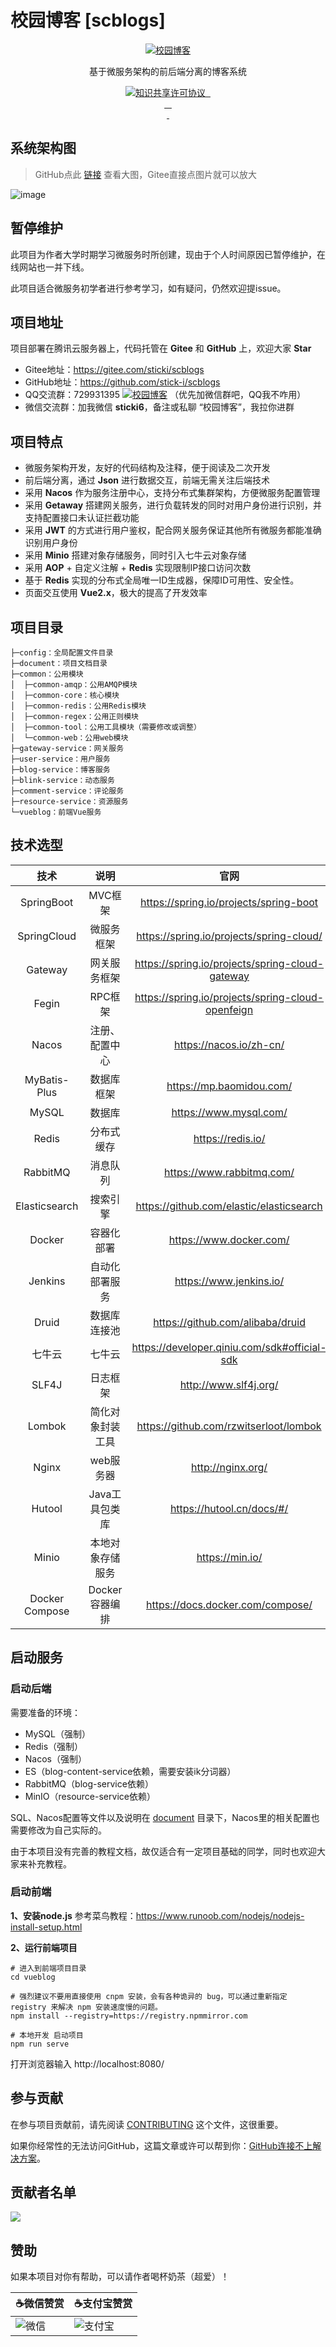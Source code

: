 # 校园博客 [scblogs]

<p align=center>
  <a href="http://www.scblogs.cn">
    <img src="./document/image/scblogs-logo.png" alt="校园博客">
  </a>
</p>

<p  align=center>
   基于微服务架构的前后端分离的博客系统
</p>
<p align="center">
<a target="_blank" href="https://github.com/stick-i/scblogs">
  <img src="https://img.shields.io/badge/license-CC%20BY--NC--ND%204.0-lightgrey" alt="知识共享许可协议"/>
  <img src="https://img.shields.io/github/stars/stick-i/scblogs" alt=""/>
  <img src="https://img.shields.io/github/forks/stick-i/scblogs" alt=""/>
<br>
  <img src="https://img.shields.io/badge/JDK17-blue" alt=""/>
  <img src="https://img.shields.io/badge/SpringBoot-3.2.1-green" alt=""/>
  <img src="https://img.shields.io/badge/SpringCloud-2023.0.0-green" alt=""/>
  <img src="https://img.shields.io/badge/SpringCloudAlibaba-2022.0.0.0-green" alt=""/><br>
  <img src="https://img.shields.io/badge/Vue-2.6.14-green" alt=""/>
  <img src="https://img.shields.io/badge/ElementUI-2.15.6-green" alt=""/>
</a></p>

## 系统架构图

> GitHub点此 [链接](https://raw.githubusercontent.com/stick-i/scblogs/main/document/image/scblogs-framework.png) 查看大图，Gitee直接点图片就可以放大

![image](./document/image/scblogs-framework.png)

## 暂停维护

此项目为作者大学时期学习微服务时所创建，现由于个人时间原因已暂停维护，在线网站也一并下线。

此项目适合微服务初学者进行参考学习，如有疑问，仍然欢迎提issue。

## 项目地址

项目部署在腾讯云服务器上，代码托管在 **Gitee** 和 **GitHub** 上，欢迎大家 **Star**

- Gitee地址：https://gitee.com/sticki/scblogs
- GitHub地址：https://github.com/stick-i/scblogs
- QQ交流群：729931395 <a target="_blank" href="https://qm.qq.com/cgi-bin/qm/qr?k=KwCs7qjv8N65wHys9A1nT8yZwfQF4oHh&jump_from=webapi&authKey=pk46Kps4/87pOQAWXQ+QcdHs31ZrGn+3/E/wBcxPEJrT/EkON/P6knYvUUDIexue"><img border="0" src="https://pub.idqqimg.com/wpa/images/group.png" alt="校园博客" title="校园博客"></a> （优先加微信群吧，QQ我不咋用）
- 微信交流群：加我微信 **sticki6**，备注或私聊 “校园博客”，我拉你进群

## 项目特点

- 微服务架构开发，友好的代码结构及注释，便于阅读及二次开发
- 前后端分离，通过 **Json** 进行数据交互，前端无需关注后端技术
- 采用 **Nacos** 作为服务注册中心，支持分布式集群架构，方便微服务配置管理
- 采用 **Getaway** 搭建网关服务，进行负载转发的同时对用户身份进行识别，并支持配置接口未认证拦截功能
- 采用 **JWT** 的方式进行用户鉴权，配合网关服务保证其他所有微服务都能准确识别用户身份
- 采用 **Minio** 搭建对象存储服务，同时引入七牛云对象存储
- 采用 **AOP** + 自定义注解 + **Redis** 实现限制IP接口访问次数
- 基于 **Redis** 实现的分布式全局唯一ID生成器，保障ID可用性、安全性。
- 页面交互使用 **Vue2.x**，极大的提高了开发效率

## 项目目录

```
├─config：全局配置文件目录
├─document：项目文档目录
├─common：公用模块
│  ├─common-amqp：公用AMQP模块
│  ├─common-core：核心模块
│  ├─common-redis：公用Redis模块
│  ├─common-regex：公用正则模块
│  ├─common-tool：公用工具模块（需要修改或调整）
│  └─common-web：公用web模块
├─gateway-service：网关服务
├─user-service：用户服务
├─blog-service：博客服务
├─blink-service：动态服务
├─comment-service：评论服务
├─resource-service：资源服务
└─vueblog：前端Vue服务
```

## 技术选型

|      技术      |       说明       |                        官网                         |
| :------------: | :--------------: |:-------------------------------------------------:|
|   SpringBoot   |     MVC框架      |      https://spring.io/projects/spring-boot       |
|  SpringCloud   |    微服务框架    |     https://spring.io/projects/spring-cloud/      |
|    Gateway     |   网关服务框架   |  https://spring.io/projects/spring-cloud-gateway  |
|     Fegin      |     RPC框架      | https://spring.io/projects/spring-cloud-openfeign |
|     Nacos      |  注册、配置中心  |              https://nacos.io/zh-cn/              |
|  MyBatis-Plus  |    数据库框架    |             https://mp.baomidou.com/              |
|     MySQL      |      数据库      |              https://www.mysql.com/               |
|     Redis      |    分布式缓存    |                 https://redis.io/                 |
|    RabbitMQ    |     消息队列     |             https://www.rabbitmq.com/             |
| Elasticsearch  |     搜索引擎     |     https://github.com/elastic/elasticsearch      |
|     Docker     |    容器化部署    |              https://www.docker.com/              |
|    Jenkins     |  自动化部署服务  |              https://www.jenkins.io/              |
|     Druid      |   数据库连接池   |         https://github.com/alibaba/druid          |
|     七牛云     |      七牛云      |   https://developer.qiniu.com/sdk#official-sdk    |
|     SLF4J      |     日志框架     |               http://www.slf4j.org/               |
|     Lombok     | 简化对象封装工具 |      https://github.com/rzwitserloot/lombok       |
|     Nginx      |    web服务器     |                 http://nginx.org/                 |
|     Hutool     |  Java工具包类库  |             https://hutool.cn/docs/#/             |
|     Minio      | 本地对象存储服务 |                  https://min.io/                  |
| Docker Compose |  Docker容器编排  |         https://docs.docker.com/compose/          |

## 启动服务

### 启动后端

需要准备的环境：

- MySQL（强制）
- Redis（强制）
- Nacos（强制）
- ES（blog-content-service依赖，需要安装ik分词器）
- RabbitMQ（blog-service依赖）
- MinIO（resource-service依赖）

SQL、Nacos配置等文件以及说明在 [document](./document) 目录下，Nacos里的相关配置也需要修改为自己实际的。

由于本项目没有完善的教程文档，故仅适合有一定项目基础的同学，同时也欢迎大家来补充教程。

### 启动前端

**1、安装node.js**
参考菜鸟教程：https://www.runoob.com/nodejs/nodejs-install-setup.html

**2、运行前端项目**
```shell
# 进入到前端项目目录
cd vueblog

# 强烈建议不要用直接使用 cnpm 安装，会有各种诡异的 bug，可以通过重新指定 registry 来解决 npm 安装速度慢的问题。
npm install --registry=https://registry.npmmirror.com

# 本地开发 启动项目
npm run serve
```
打开浏览器输入
http://localhost:8080/

## 参与贡献

在参与项目贡献前，请先阅读 [CONTRIBUTING](./CONTRIBUTING.md) 这个文件，这很重要。

如果你经常性的无法访问GitHub，这篇文章或许可以帮到你：[GitHub连接不上解决方案](https://juejin.cn/post/7158258577113612302)。

## 贡献者名单 

 <a href="https://github.com/stick-i/scblogs/graphs/contributors"> 
<img src="https://contrib.rocks/image?repo=stick-i/scblogs" /> 
</a> 


## 赞助

如果本项目对你有帮助，可以请作者喝杯奶茶（超爱）！

| ☕️微信赞赏                                               | ☕️支付宝赞赏                                          |
|------------------------------------------------------|--------------------------------------------------|
| ![微信](./document/image/wechat-appreciation-code.jpg) | ![支付宝](./document/image/alipay-receipt-code.jpg) |
